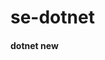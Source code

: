 # se-dotnet

#### dotnet new <TEMPLATE>
dotnet new - Creates a new project, configuration file, or solution based on the specified template.
Example:
dotnet new console

#### dotnet build
dotnet build will only build the project without actually running it.
dotnet build

#### dotnet run
dotnet run will automatically build the project using dotnet build if necessary. You can disable this by running dotnet run --no-build.


